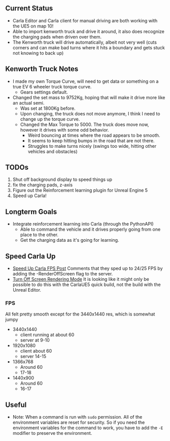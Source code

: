 ## Current Status
* Carla Editor and Carla client for manual driving are both working with the UE5 on map 10!
* Able to import kenworth truck and drive it around, it also does recognize the charging pads when driven over them.
* The Kenworth truck will drive automatically, albeit not very well (cuts corners and can make bad turns where it hits a boundary and gets stuck not knowing to back up) 

## Kenworth Truck Notes
* I made my own Torque Curve, will need to get data or something on a true EV 6 wheeler truck torque curve.
  * Gears settings default.
* Changed the set mass to 9752Kg, hoping that will make it drive more like an actual semi.
  * Was set at 1800Kg before.
  * Upon changing, the truck does not move anymore, I think I need to change up the torque curve.
  * Changed the Max Torque to 5000. The truck does move now, however it drives with some odd behavior.
    * Weird bouncing at times where the road appears to be smooth.
    * It seems to keep hitting bumps in the road that are not there.
    * Struggles to make turns nicely (swings too wide, hitting other vehicles and obstacles)

## TODOs
1. Shut off background display to speed things up
2. fix the charging pads, z-axis
3. Figure out the Reinforcement learning plugin for Unreal Engine 5
4. Speed up Carla!


## Longterm Goals
* Integrate reinforcement learning into Carla (through the PythonAPI)
  * Able to command the vehicle and it drives properly going from one place to the other.
  * Get the charging data as it's going for learning.


## Speed Carla Up
* [Speed Up Carla FPS Post](https://github.com/carla-simulator/carla/discussions/8484) Comments that they sped up to 24/25 FPS by adding the -RenderOffScreen flag to the server.
* [Turn Off Screen Rendering Mode](https://carla-ue5.readthedocs.io/en/latest/adv_rendering_options/#off-screen-rendering-mode) It is looking like it might only be possible to do this with the CarlaUE5 quick build, not the build with the Unreal Editor.

### FPS
All felt pretty smooth except for the 3440x1440 res, which is somewhat jumpy
* 3440x1440
  * client running at about 60
  * server at 9-10
* 1920x1080
  * client about 60
  * server 14-15
* 1366x768
  * Around 60
  * 17-18
* 1440x900
  * Around 60
  * 16-17

## Useful
* Note: When a command is run with `sudo` permission. All of the environment variables are reset for security. So if you need the environment variables for the command to work, you have to add the `-E` modifier to preserve the environment.